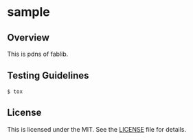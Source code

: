 # sample

## Overview
This is pdns of fablib.

## Testing Guidelines
```
$ tox
```

## License
This is licensed under the MIT. See the [LICENSE](./LICENSE) file for details.
